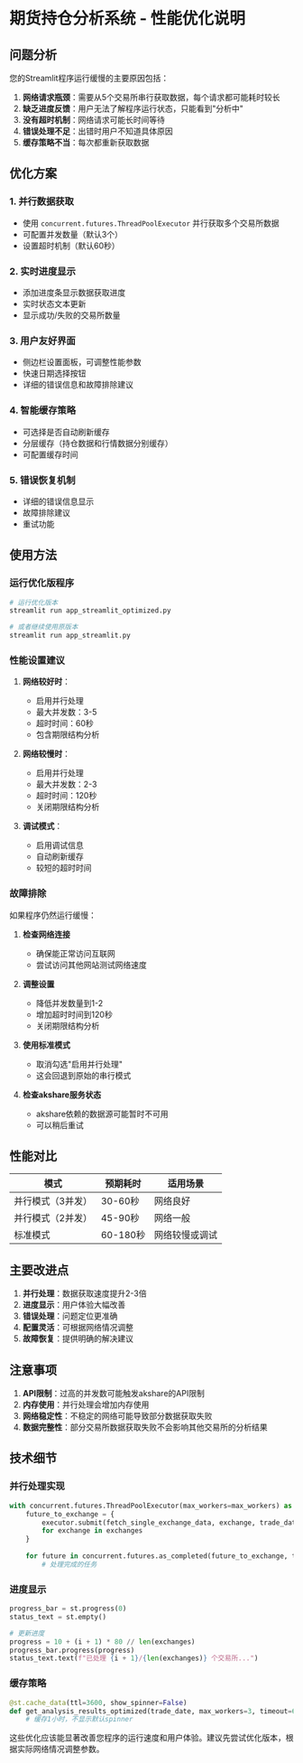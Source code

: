 # 期货持仓分析系统 - 性能优化说明

## 问题分析

您的Streamlit程序运行缓慢的主要原因包括：

1. **网络请求瓶颈**：需要从5个交易所串行获取数据，每个请求都可能耗时较长
2. **缺乏进度反馈**：用户无法了解程序运行状态，只能看到"分析中"
3. **没有超时机制**：网络请求可能长时间等待
4. **错误处理不足**：出错时用户不知道具体原因
5. **缓存策略不当**：每次都重新获取数据

## 优化方案

### 1. 并行数据获取
- 使用 `concurrent.futures.ThreadPoolExecutor` 并行获取多个交易所数据
- 可配置并发数量（默认3个）
- 设置超时机制（默认60秒）

### 2. 实时进度显示
- 添加进度条显示数据获取进度
- 实时状态文本更新
- 显示成功/失败的交易所数量

### 3. 用户友好界面
- 侧边栏设置面板，可调整性能参数
- 快速日期选择按钮
- 详细的错误信息和故障排除建议

### 4. 智能缓存策略
- 可选择是否自动刷新缓存
- 分层缓存（持仓数据和行情数据分别缓存）
- 可配置缓存时间

### 5. 错误恢复机制
- 详细的错误信息显示
- 故障排除建议
- 重试功能

## 使用方法

### 运行优化版程序

```bash
# 运行优化版本
streamlit run app_streamlit_optimized.py

# 或者继续使用原版本
streamlit run app_streamlit.py
```

### 性能设置建议

1. **网络较好时**：
   - 启用并行处理
   - 最大并发数：3-5
   - 超时时间：60秒
   - 包含期限结构分析

2. **网络较慢时**：
   - 启用并行处理
   - 最大并发数：2-3
   - 超时时间：120秒
   - 关闭期限结构分析

3. **调试模式**：
   - 启用调试信息
   - 自动刷新缓存
   - 较短的超时时间

### 故障排除

如果程序仍然运行缓慢：

1. **检查网络连接**
   - 确保能正常访问互联网
   - 尝试访问其他网站测试网络速度

2. **调整设置**
   - 降低并发数量到1-2
   - 增加超时时间到120秒
   - 关闭期限结构分析

3. **使用标准模式**
   - 取消勾选"启用并行处理"
   - 这会回退到原始的串行模式

4. **检查akshare服务状态**
   - akshare依赖的数据源可能暂时不可用
   - 可以稍后重试

## 性能对比

| 模式 | 预期耗时 | 适用场景 |
|------|----------|----------|
| 并行模式（3并发） | 30-60秒 | 网络良好 |
| 并行模式（2并发） | 45-90秒 | 网络一般 |
| 标准模式 | 60-180秒 | 网络较慢或调试 |

## 主要改进点

1. **并行处理**：数据获取速度提升2-3倍
2. **进度显示**：用户体验大幅改善
3. **错误处理**：问题定位更准确
4. **配置灵活**：可根据网络情况调整
5. **故障恢复**：提供明确的解决建议

## 注意事项

1. **API限制**：过高的并发数可能触发akshare的API限制
2. **内存使用**：并行处理会增加内存使用
3. **网络稳定性**：不稳定的网络可能导致部分数据获取失败
4. **数据完整性**：部分交易所数据获取失败不会影响其他交易所的分析结果

## 技术细节

### 并行处理实现
```python
with concurrent.futures.ThreadPoolExecutor(max_workers=max_workers) as executor:
    future_to_exchange = {
        executor.submit(fetch_single_exchange_data, exchange, trade_date): exchange 
        for exchange in exchanges
    }
    
    for future in concurrent.futures.as_completed(future_to_exchange, timeout=timeout):
        # 处理完成的任务
```

### 进度显示
```python
progress_bar = st.progress(0)
status_text = st.empty()

# 更新进度
progress = 10 + (i + 1) * 80 // len(exchanges)
progress_bar.progress(progress)
status_text.text(f"已处理 {i + 1}/{len(exchanges)} 个交易所...")
```

### 缓存策略
```python
@st.cache_data(ttl=3600, show_spinner=False)
def get_analysis_results_optimized(trade_date, max_workers=3, timeout=60):
    # 缓存1小时，不显示默认spinner
```

这些优化应该能显著改善您程序的运行速度和用户体验。建议先尝试优化版本，根据实际网络情况调整参数。 